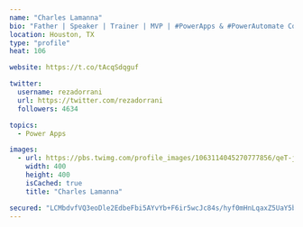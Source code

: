 ```yaml
---
name: "Charles Lamanna"
bio: "Father | Speaker | Trainer | MVP | #PowerApps & #PowerAutomate Community Super User | YouTuber Right-pointing triangle http://youtube.com/c/rezadorrani | Learn - Share - Clockwise rightwards and leftwards open circle arrows"
location: Houston, TX
type: "profile"
heat: 106

website: https://t.co/tAcqSdqguf

twitter:
  username: rezadorrani
  url: https://twitter.com/rezadorrani
  followers: 4634

topics:
  - Power Apps

images:
  - url: https://pbs.twimg.com/profile_images/1063114045270777856/qeT-jpWr_400x400.jpg
    width: 400
    height: 400
    isCached: true
    title: "Charles Lamanna"

secured: "LCMbdvfVQ3eoDle2EdbeFbi5AYvYb+F6ir5wcJc84s/hyf0mHnLqaxZ5UaY5b5aZErF4n/URwXBq/084XLNVON3giDRh4/0iHe+rJYZhSqC+YebRrp6mH9LRUPzLCPKd8KFqBXbbxgi4bTe12qcN44v7AB3crToffT/yWIj6iFkgMzSpAPX9UChvIB7zYPVOXwIDRTt7Dar/xoVBPBdxfpAJJgnzqbB+j+ZLHVFyrxJUNexk0hzfZuAe2leVvpjH/vyzRGfI7XVJlFa1bzzFZ185uT1Ftub8FUhjBe8V8K9dVl88qPwQhruc3lvUNGRGj3q9RRQ6cSlco2NKZXtVneyFu1JOQlMi189f+fAX4ACHUtGdWBGD9Vpn3pQ2GbQI1K1FHz3fEdB0M5aTCZ3nV79/7s85hBjyCUq5Zg8YgLA=;l5V2UoIMIB3rjGRYrRSpZg=="
---
```


